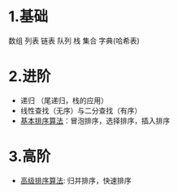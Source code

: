 # 1.基础
数组 列表 链表 队列 栈 集合 字典(哈希表)

# 2.进阶
- 递归 （尾递归，栈的应用）
- 线性查找（无序）与二分查找（有序）
- [基本排序算法](https://github.com/Billy1900/Learning-of-Computer-Science/blob/master/Algorithm/basic_sort.md)：冒泡排序，选择排序，插入排序

# 3.高阶
- [高级排序算法](https://github.com/Billy1900/Learning-of-Computer-Science/blob/master/Algorithm/%E9%AB%98%E7%BA%A7%E6%8E%92%E5%BA%8F%E7%AE%97%E6%B3%95/advanced_sorting.md): 归并排序，快速排序
